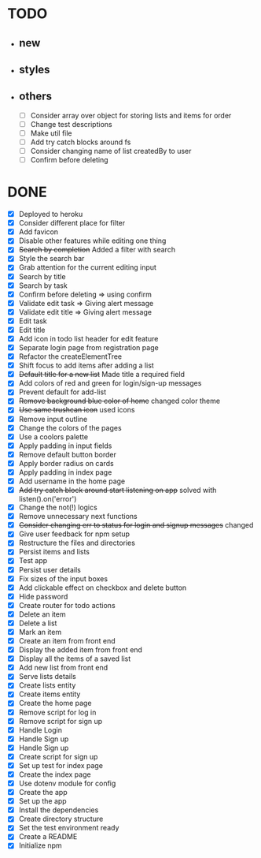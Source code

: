 # TODO

  - ## new


  - ## styles


  - ## others

    - [ ] Consider array over object for storing lists and items for order
    - [ ] Change test descriptions
    - [ ] Make util file
    - [ ] Add try catch blocks around fs
    - [ ] Consider changing name of list createdBy to user
    - [ ] Confirm before deleting

# DONE

  - [x] Deployed to heroku
  - [x] Consider different place for filter
  - [x] Add favicon
  - [x] Disable other features while editing one thing
  - [x] ~~Search by completion~~ Added a filter with search
  - [x] Style the search bar
  - [x] Grab attention for the current editing input 
  - [x] Search by title
  - [x] Search by task
  - [x] Confirm before deleting => using confirm
  - [x] Validate edit task => Giving alert message
  - [x] Validate edit title => Giving alert message
  - [x] Edit task
  - [x] Edit title
  - [x] Add icon in todo list header for edit feature
  - [x] Separate login page from registration page
  - [x] Refactor the createElementTree
  - [x] Shift focus to add items after adding a list
  - [x] ~~Default title for a new list~~ Made title a required field
  - [x] Add colors of red and green for login/sign-up messages
  - [x] Prevent default for add-list
  - [x] ~~Remove background blue color of home~~ changed color theme
  - [x] ~~Use same trushcan icon~~ used icons
  - [x] Remove input outline
  - [x] Change the colors of the pages
  - [x] Use a coolors palette
  - [x] Apply padding in input fields
  - [X] Remove default button border
  - [X] Apply border radius on cards
  - [x] Apply padding in index page
  - [x] Add username in the home page
  - [x] ~~Add try catch block around start listening on app~~ solved with listen().on('error')
  - [x] Change the not(!) logics
  - [x] Remove unnecessary next functions
  - [x] ~~Consider changing err to status for login and signup messages~~ changed
  - [x] Give user feedback for npm setup
  - [x] Restructure the files and directories
  - [x] Persist items and lists
  - [x] Test app
  - [x] Persist user details
  - [x] Fix sizes of the input boxes
  - [x] Add clickable effect on checkbox and delete button
  - [x] Hide password
  - [x] Create router for todo actions
  - [x] Delete an item
  - [x] Delete a list
  - [x] Mark an item
  - [x] Create an item from front end
  - [x] Display the added item from front end
  - [x] Display all the items of a saved list 
  - [x] Add new list from front end
  - [x] Serve lists details
  - [x] Create lists entity
  - [x] Create items entity
  - [x] Create the home page
  - [x] Remove script for log in
  - [x] Remove script for sign up
  - [x] Handle Login
  - [x] Handle Sign up
  - [x] Handle Sign up
  - [x] Create script for sign up
  - [x] Set up test for index page
  - [x] Create the index page
  - [x] Use dotenv module for config
  - [x] Create the app
  - [x] Set up the app
  - [x] Install the dependencies
  - [x] Create directory structure
  - [x] Set the test environment ready
  - [x] Create a README
  - [x] Initialize npm
